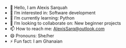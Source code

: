 - 👋 Hello, I am Alexis Sarquah
- 👀 I’m interested in: Software development
- 🌱 I’m currently learning: Python
- 💞️ I’m looking to collaborate on: New beginner projects
- 📫 How to reach me: AlexisSarq@outlook.com
- 😄 Pronouns: She/her
- ⚡ Fun fact: I am Ghanaian

<!---
AlexisSarq/AlexisSarq is a ✨ special ✨ repository because its `README.md` (this file) appears on your GitHub profile.
You can click the Preview link to take a look at your changes.
--->
